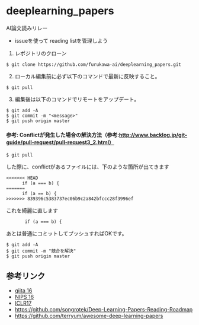 # deeplearning_papers

AI論文読みリレー

* issueを使って reading listを管理しよう


1. レポジトリのクローン

```
$ git clone https://github.com/furukawa-ai/deeplearning_papers.git
```

2. ローカル編集前に必ず以下のコマンドで最新に反映すること。

```
$ git pull
```

3. 編集後は以下のコマンドでリモートをアップデート。

```
$ git add -A
$ git commit -m "<message>"
$ git push origin master
```

#### 参考: Conflictが発生した場合の解決方法（参考:http://www.backlog.jp/git-guide/pull-request/pull-request3_2.html）

```
$ git pull
```

した際に、conflictがあるファイルには、下のような箇所が出てきます

```
<<<<<<< HEAD
      if (a === b) {
=======
      if (a == b) {
>>>>>>> 839396c5383737ec06b9c2a842bfccc28f3996ef
```

これを綺麗に直します

```
       if (a === b) {
```

あとは普通にコミットしてプッシュすればOKです。

```
$ git add -A
$ git commit -m "競合を解決"
$ git push origin master
```

## 参考リンク

* [qiita 16](http://qiita.com/sakaiakira/items/9da1edda802c4884865c)
* [NIPS 16](https://nips.cc/Conferences/2016/Schedule)
* [ICLR17](http://www.iclr.cc/doku.php?id=iclr2017:conference_posters#monday_morning)
* https://github.com/songrotek/Deep-Learning-Papers-Reading-Roadmap
* https://github.com/terryum/awesome-deep-learning-papers


